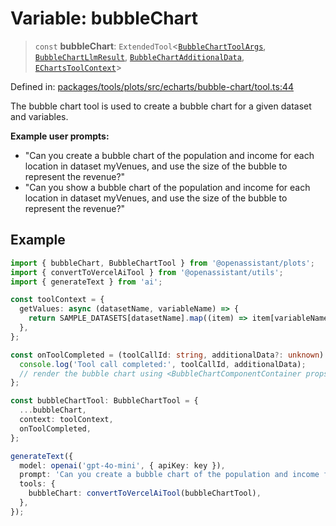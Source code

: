# Variable: bubbleChart

> `const` **bubbleChart**: `ExtendedTool`\<[`BubbleChartToolArgs`](../type-aliases/BubbleChartToolArgs.md), [`BubbleChartLlmResult`](../type-aliases/BubbleChartLlmResult.md), [`BubbleChartAdditionalData`](../type-aliases/BubbleChartAdditionalData.md), [`EChartsToolContext`](../type-aliases/EChartsToolContext.md)\>

Defined in: [packages/tools/plots/src/echarts/bubble-chart/tool.ts:44](https://github.com/GeoDaCenter/openassistant/blob/bc4037be52d89829440fcc4aaa1010be73719d16/packages/tools/plots/src/echarts/bubble-chart/tool.ts#L44)

The bubble chart tool is used to create a bubble chart for a given dataset and variables.

**Example user prompts:**
- "Can you create a bubble chart of the population and income for each location in dataset myVenues, and use the size of the bubble to represent the revenue?"
- "Can you show a bubble chart of the population and income for each location in dataset myVenues, and use the size of the bubble to represent the revenue?"

## Example

```ts
import { bubbleChart, BubbleChartTool } from '@openassistant/plots';
import { convertToVercelAiTool } from '@openassistant/utils';
import { generateText } from 'ai';

const toolContext = {
  getValues: async (datasetName, variableName) => {
    return SAMPLE_DATASETS[datasetName].map((item) => item[variableName]);
  },
};

const onToolCompleted = (toolCallId: string, additionalData?: unknown) => {
  console.log('Tool call completed:', toolCallId, additionalData);
  // render the bubble chart using <BubbleChartComponentContainer props={additionalData} />
};

const bubbleChartTool: BubbleChartTool = {
  ...bubbleChart,
  context: toolContext,
  onToolCompleted,
};

generateText({
  model: openai('gpt-4o-mini', { apiKey: key }),
  prompt: 'Can you create a bubble chart of the population and income for each location in dataset myVenues, and use the size of the bubble to represent the revenue?',
  tools: {
    bubbleChart: convertToVercelAiTool(bubbleChartTool),
  },
});
```
